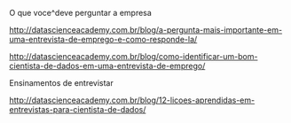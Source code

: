 
O que voce^deve perguntar a empresa

http://datascienceacademy.com.br/blog/a-pergunta-mais-importante-em-uma-entrevista-de-emprego-e-como-responde-la/

http://datascienceacademy.com.br/blog/como-identificar-um-bom-cientista-de-dados-em-uma-entrevista-de-emprego/

Ensinamentos de entrevistar

http://datascienceacademy.com.br/blog/12-licoes-aprendidas-em-entrevistas-para-cientista-de-dados/
